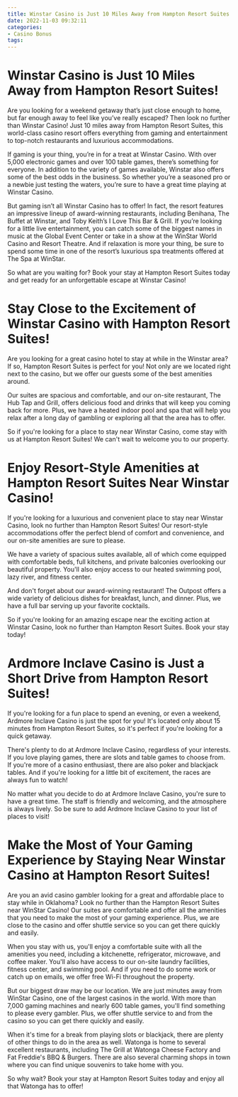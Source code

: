```yaml
---
title: Winstar Casino is Just 10 Miles Away from Hampton Resort Suites!
date: 2022-11-03 09:32:11
categories:
- Casino Bonus
tags:
---
```



#  Winstar Casino is Just 10 Miles Away from Hampton Resort Suites!

Are you looking for a weekend getaway that’s just close enough to home, but far enough away to feel like you’ve really escaped? Then look no further than Winstar Casino! Just 10 miles away from Hampton Resort Suites, this world-class casino resort offers everything from gaming and entertainment to top-notch restaurants and luxurious accommodations.

If gaming is your thing, you’re in for a treat at Winstar Casino. With over 5,000 electronic games and over 100 table games, there’s something for everyone. In addition to the variety of games available, Winstar also offers some of the best odds in the business. So whether you’re a seasoned pro or a newbie just testing the waters, you’re sure to have a great time playing at Winstar Casino.

But gaming isn’t all Winstar Casino has to offer! In fact, the resort features an impressive lineup of award-winning restaurants, including Benihana, The Buffet at Winstar, and Toby Keith’s I Love This Bar & Grill. If you’re looking for a little live entertainment, you can catch some of the biggest names in music at the Global Event Center or take in a show at the WinStar World Casino and Resort Theatre. And if relaxation is more your thing, be sure to spend some time in one of the resort’s luxurious spa treatments offered at The Spa at WinStar.

So what are you waiting for? Book your stay at Hampton Resort Suites today and get ready for an unforgettable escape at Winstar Casino!

#  Stay Close to the Excitement of Winstar Casino with Hampton Resort Suites!

Are you looking for a great casino hotel to stay at while in the Winstar area? If so, Hampton Resort Suites is perfect for you! Not only are we located right next to the casino, but we offer our guests some of the best amenities around.

Our suites are spacious and comfortable, and our on-site restaurant, The Hub Tap and Grill, offers delicious food and drinks that will keep you coming back for more. Plus, we have a heated indoor pool and spa that will help you relax after a long day of gambling or exploring all that the area has to offer.

So if you're looking for a place to stay near Winstar Casino, come stay with us at Hampton Resort Suites! We can't wait to welcome you to our property.

#  Enjoy Resort-Style Amenities at Hampton Resort Suites Near Winstar Casino!

If you're looking for a luxurious and convenient place to stay near Winstar Casino, look no further than Hampton Resort Suites! Our resort-style accommodations offer the perfect blend of comfort and convenience, and our on-site amenities are sure to please.

We have a variety of spacious suites available, all of which come equipped with comfortable beds, full kitchens, and private balconies overlooking our beautiful property. You'll also enjoy access to our heated swimming pool, lazy river, and fitness center.

And don't forget about our award-winning restaurant! The Outpost offers a wide variety of delicious dishes for breakfast, lunch, and dinner. Plus, we have a full bar serving up your favorite cocktails.

So if you're looking for an amazing escape near the exciting action at Winstar Casino, look no further than Hampton Resort Suites. Book your stay today!

#  Ardmore Inclave Casino is Just a Short Drive from Hampton Resort Suites!

If you're looking for a fun place to spend an evening, or even a weekend, Ardmore Inclave Casino is just the spot for you! It's located only about 15 minutes from Hampton Resort Suites, so it's perfect if you're looking for a quick getaway.

There's plenty to do at Ardmore Inclave Casino, regardless of your interests. If you love playing games, there are slots and table games to choose from. If you're more of a casino enthusiast, there are also poker and blackjack tables. And if you're looking for a little bit of excitement, the races are always fun to watch!

No matter what you decide to do at Ardmore Inclave Casino, you're sure to have a great time. The staff is friendly and welcoming, and the atmosphere is always lively. So be sure to add Ardmore Inclave Casino to your list of places to visit!

#  Make the Most of Your Gaming Experience by Staying Near Winstar Casino at Hampton Resort Suites!

Are you an avid casino gambler looking for a great and affordable place to stay while in Oklahoma? Look no further than the Hampton Resort Suites near WinStar Casino! Our suites are comfortable and offer all the amenities that you need to make the most of your gaming experience. Plus, we are close to the casino and offer shuttle service so you can get there quickly and easily.

When you stay with us, you'll enjoy a comfortable suite with all the amenities you need, including a kitchenette, refrigerator, microwave, and coffee maker. You'll also have access to our on-site laundry facilities, fitness center, and swimming pool. And if you need to do some work or catch up on emails, we offer free Wi-Fi throughout the property.

But our biggest draw may be our location. We are just minutes away from WinStar Casino, one of the largest casinos in the world. With more than 7,000 gaming machines and nearly 600 table games, you'll find something to please every gambler. Plus, we offer shuttle service to and from the casino so you can get there quickly and easily.

When it's time for a break from playing slots or blackjack, there are plenty of other things to do in the area as well. Watonga is home to several excellent restaurants, including The Grill at Watonga Cheese Factory and Fat Freddie's BBQ & Burgers. There are also several charming shops in town where you can find unique souvenirs to take home with you.

So why wait? Book your stay at Hampton Resort Suites today and enjoy all that Watonga has to offer!